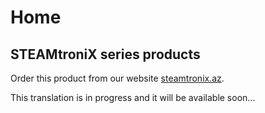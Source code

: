 # Home
## STEAMtroniX series products

Order this product from our website [steamtronix.az](https://steamtronix.az/).

This translation is in progress and it will be available soon...
